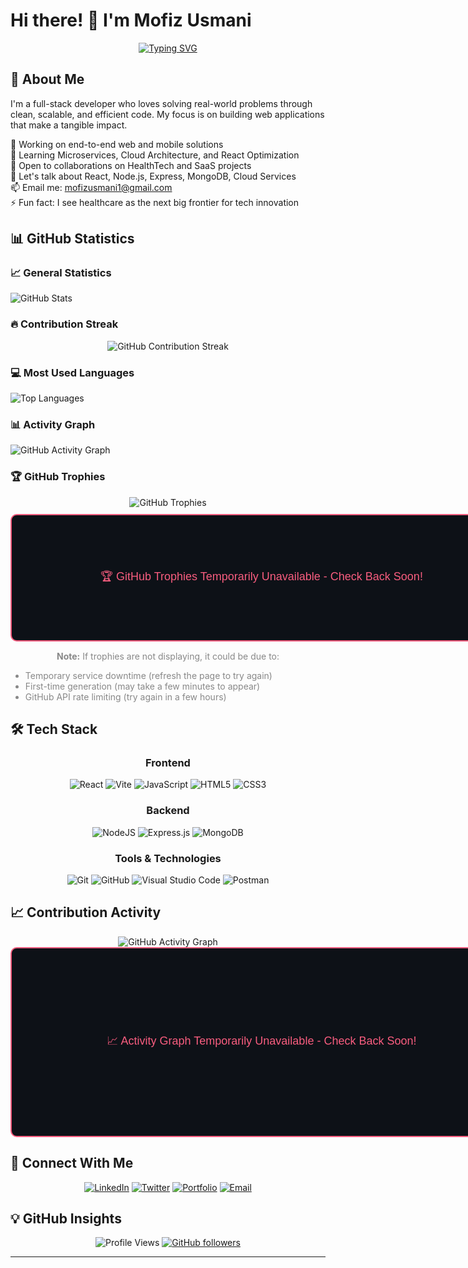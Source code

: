 # Hi there! 👋 I'm Mofiz Usmani

<div align="center">
  
[![Typing SVG](https://readme-typing-svg.herokuapp.com?font=Fira+Code&pause=1000&color=F75C7E&center=true&vCenter=true&width=435&lines=Full+Stack+Developer;Always+learning+new+things)](https://git.io/typing-svg)

</div>

## 🚀 About Me

I'm a full-stack developer who loves solving real-world problems through clean, scalable, and efficient code. My focus is on building web applications that make a tangible impact.

🔭 Working on end-to-end web and mobile solutions  
🌱 Learning Microservices, Cloud Architecture, and React Optimization  
👯 Open to collaborations on HealthTech and SaaS projects  
💬 Let's talk about React, Node.js, Express, MongoDB, Cloud Services  
📫 Email me: mofizusmani1@gmail.com  
⚡ Fun fact: I see healthcare as the next big frontier for tech innovation

## 📊 GitHub Statistics

### 📈 General Statistics
<!-- Enhanced GitHub Stats with Error Handling and Caching -->
<picture>
  <source media="(prefers-color-scheme: dark)" srcset="https://github-readme-stats.vercel.app/api?username=Mofiz-Usmani&show_icons=true&theme=radical&hide_border=true&include_all_commits=true&count_private=true&bg_color=0D1117&title_color=F85D7F&icon_color=F85D7F&text_color=FFFFFF&border_radius=10&card_width=500&cache_seconds=1800">
  <source media="(prefers-color-scheme: light)" srcset="https://github-readme-stats.vercel.app/api?username=Mofiz-Usmani&show_icons=true&theme=default&hide_border=true&include_all_commits=true&count_private=true&bg_color=FFFFFF&title_color=2F80ED&icon_color=F85D7F&text_color=333333&border_radius=10&card_width=500&cache_seconds=1800">
  <img alt="GitHub Stats" src="https://github-readme-stats.vercel.app/api?username=Mofiz-Usmani&show_icons=true&theme=radical&hide_border=true&include_all_commits=true&count_private=true&bg_color=0D1117&title_color=F85D7F&icon_color=F85D7F&text_color=FFFFFF&border_radius=10&card_width=500&cache_seconds=1800" onerror="this.onerror=null;this.src='https://via.placeholder.com/500x200/0D1117/F85D7F?text=Stats+Loading...'">
</picture>

### 🔥 Contribution Streak
<!-- Improved Contribution Streak Display with Multiple Fallbacks -->
<div align="center">
  <!-- Try Demolab Streak Stats First -->
  <img 
    src="https://streak-stats.demolab.com?user=Mofiz-Usmani&theme=radical&hide_border=true&background=0D1117&ring=F85D7F&fire=F85D7F&currStreakLabel=F85D7F&sideLabels=FFFFFF&currStreakNum=FFFFFF&sideNums=FFFFFF&dates=FFFFFF&border_radius=10&card_width=500" 
    alt="GitHub Contribution Streak" 
    onerror="this.src='https://github-readme-streak-stats.herokuapp.com?user=Mofiz-Usmani&theme=radical&hide_border=true&background=0D1117&ring=F85D7F&fire=F85D7F&currStreakLabel=F85D7F&sideLabels=FFFFFF&currStreakNum=FFFFFF&sideNums=FFFFFF&dates=FFFFFF&border_radius=10&card_width=500'; this.onerror=null;"
  />
</div>

### 💻 Most Used Languages
<!-- Enhanced Language Stats with Compact Layout and Error Handling -->
<picture>
  <source media="(prefers-color-scheme: dark)" srcset="https://github-readme-stats.vercel.app/api/top-langs/?username=Mofiz-Usmani&layout=compact&theme=radical&hide_border=true&bg_color=0D1117&title_color=F85D7F&text_color=FFFFFF&langs_count=8&card_width=500&border_radius=10&cache_seconds=1800&exclude_repo=github-readme-stats">
  <source media="(prefers-color-scheme: light)" srcset="https://github-readme-stats.vercel.app/api/top-langs/?username=Mofiz-Usmani&layout=compact&theme=default&hide_border=true&bg_color=FFFFFF&title_color=2F80ED&text_color=333333&langs_count=8&card_width=500&border_radius=10&cache_seconds=1800&exclude_repo=github-readme-stats">
  <img alt="Top Languages" src="https://github-readme-stats.vercel.app/api/top-langs/?username=Mofiz-Usmani&layout=compact&theme=radical&hide_border=true&bg_color=0D1117&title_color=F85D7F&text_color=FFFFFF&langs_count=8&card_width=500&border_radius=10&cache_seconds=1800&exclude_repo=github-readme-stats" onerror="this.onerror=null;this.src='https://via.placeholder.com/500x200/0D1117/F85D7F?text=Languages+Loading...'">
</picture>

### 📊 Activity Graph
<!-- Primary Activity Graph with Enhanced Error Handling -->
<picture>
  <source media="(prefers-color-scheme: dark)" srcset="https://github-readme-activity-graph.vercel.app/graph?username=Mofiz-Usmani&theme=radical&bg_color=0D1117&hide_border=true&line=F85D7F&point=FFFFFF&area=true&area_color=F85D7F&custom_title=Contribution%20Activity%20Graph&days=365&height=300">
  <source media="(prefers-color-scheme: light)" srcset="https://github-readme-activity-graph.vercel.app/graph?username=Mofiz-Usmani&theme=minimal&bg_color=FFFFFF&hide_border=true&line=F85D7F&point=000000&area=true&area_color=F85D7F&custom_title=Contribution%20Activity%20Graph&days=365&height=300">
  <img alt="GitHub Activity Graph" src="https://github-readme-activity-graph.vercel.app/graph?username=Mofiz-Usmani&theme=radical&bg_color=0D1117&hide_border=true&line=F85D7F&point=FFFFFF&area=true&area_color=F85D7F&custom_title=Contribution%20Activity%20Graph&days=365&height=300" onerror="this.onerror=null;this.src='https://via.placeholder.com/800x300/0D1117/F85D7F?text=Activity+Graph+Loading...'">
</picture>

### 🏆 GitHub Trophies
<!-- Enhanced GitHub Trophies with Performance Optimization and Error Handling -->
<div align="center">
  <picture>
    <source media="(prefers-color-scheme: dark)" srcset="https://github-profile-trophy.vercel.app/?username=Mofiz-Usmani&theme=radical&no-frame=true&no-bg=true&margin-w=4&row=2&column=4&cache_seconds=3600&rank=SECRET,SSS,SS,S,AAA,AA,A,B,C">
    <source media="(prefers-color-scheme: light)" srcset="https://github-profile-trophy.vercel.app/?username=Mofiz-Usmani&theme=flat&no-frame=true&no-bg=true&margin-w=4&row=2&column=4&cache_seconds=3600&rank=SECRET,SSS,SS,S,AAA,AA,A,B,C">
    <img alt="GitHub Trophies" src="https://github-profile-trophy.vercel.app/?username=Mofiz-Usmani&theme=radical&no-frame=true&no-bg=true&margin-w=4&row=2&column=4&cache_seconds=3600&rank=SECRET,SSS,SS,S,AAA,AA,A,B,C" onerror="this.onerror=null;this.src='https://via.placeholder.com/800x200/0D1117/F85D7F?text=Trophies+Loading...';this.style.display='block';document.getElementById('trophies-fallback').style.display='none';">
  </picture>
  
  <!-- Fallback placeholder if trophies completely fail to load -->
  <div id="trophies-fallback" style="width:800px; height:200px; background-color:#0D1117; border-radius:10px; display:flex; align-items:center; justify-content:center; color:#F85D7F; font-family:Arial,sans-serif; font-size:18px; border:2px solid #F85D7F; margin-top:10px;">
    🏆 GitHub Trophies Temporarily Unavailable - Check Back Soon!
  </div>
  
  <!-- Troubleshooting information -->
  <div style="margin-top:15px; font-size:14px; color:#888;">
    <p><strong>Note:</strong> If trophies are not displaying, it could be due to:</p>
    <ul style="text-align:left; max-width:800px; margin:0 auto; color:#888;">
      <li>Temporary service downtime (refresh the page to try again)</li>
      <li>First-time generation (may take a few minutes to appear)</li>
      <li>GitHub API rate limiting (try again in a few hours)</li>
    </ul>
  </div>
</div>

</div>

## 🛠️ Tech Stack

<div align="center">

### Frontend
![React](https://img.shields.io/badge/react-%2320232a.svg?style=for-the-badge&logo=react&logoColor=%2361DAFB)
![Vite](https://img.shields.io/badge/vite-%23646CFF.svg?style=for-the-badge&logo=vite&logoColor=white)
![JavaScript](https://img.shields.io/badge/javascript-%23323330.svg?style=for-the-badge&logo=javascript&logoColor=%23F7DF1E)
![HTML5](https://img.shields.io/badge/html5-%23E34F26.svg?style=for-the-badge&logo=html5&logoColor=white)
![CSS3](https://img.shields.io/badge/css3-%231572B6.svg?style=for-the-badge&logo=css3&logoColor=white)

### Backend
![NodeJS](https://img.shields.io/badge/node.js-6DA55F?style=for-the-badge&logo=node.js&logoColor=white)
![Express.js](https://img.shields.io/badge/express.js-%23404d59.svg?style=for-the-badge&logo=express&logoColor=%2361DAFB)
![MongoDB](https://img.shields.io/badge/MongoDB-%234ea94b.svg?style=for-the-badge&logo=mongodb&logoColor=white)

### Tools & Technologies
![Git](https://img.shields.io/badge/git-%23F05033.svg?style=for-the-badge&logo=git&logoColor=white)
![GitHub](https://img.shields.io/badge/github-%23121011.svg?style=for-the-badge&logo=github&logoColor=white)
![Visual Studio Code](https://img.shields.io/badge/Visual%20Studio%20Code-0078d4.svg?style=for-the-badge&logo=visual-studio-code&logoColor=white)
![Postman](https://img.shields.io/badge/Postman-FF6C37?style=for-the-badge&logo=postman&logoColor=white)

</div>


## 📈 Contribution Activity

<!-- Enhanced Activity Graph Section with Multiple Fallback Options -->
<div align="center">
  
<!-- Primary Activity Graph -->
<picture>
  <source media="(prefers-color-scheme: dark)" srcset="https://github-readme-activity-graph.vercel.app/graph?username=Mofiz-Usmani&theme=react-dark&bg_color=0D1117&hide_border=true&line=F85D7F&point=FFFFFF&area=true&area_color=F85D7F&custom_title=GitHub%20Contribution%20Activity&days=365&height=300">
  <source media="(prefers-color-scheme: light)" srcset="https://github-readme-activity-graph.vercel.app/graph?username=Mofiz-Usmani&theme=minimal&bg_color=FFFFFF&hide_border=true&line=F85D7F&point=000000&area=true&area_color=F85D7F&custom_title=GitHub%20Contribution%20Activity&days=365&height=300">
  <img alt="GitHub Activity Graph" src="https://github-readme-activity-graph.vercel.app/graph?username=Mofiz-Usmani&theme=react-dark&bg_color=0D1117&hide_border=true&line=F85D7F&point=FFFFFF&area=true&area_color=F85D7F&custom_title=GitHub%20Contribution%20Activity&days=365&height=300" onerror="this.style.display='none';document.getElementById('fallback-graph').style.display='block'">
</picture>

<!-- Fallback Activity Graph -->
<div id="fallback-graph" style="display:none;">
  <img alt="Fallback Activity Graph" src="https://github-readme-streak-stats.vercel.app/?user=Mofiz-Usmani&theme=radical&hide_border=true&background=0D1117&ring=F85D7F&fire=F85D7F&currStreakLabel=F85D7F" onerror="this.style.display='none';document.getElementById('static-placeholder').style.display='block'">
</div>

<!-- Static Placeholder for Complete Service Failure -->
<div id="static-placeholder" style="display:none; width:800px; height:300px; background-color:#0D1117; border-radius:10px; display:flex; align-items:center; justify-content:center; color:#F85D7F; font-family:Arial,sans-serif; font-size:18px; border:2px solid #F85D7F;">
  📈 Activity Graph Temporarily Unavailable - Check Back Soon!
</div>

</div>

## 🤝 Connect With Me

<div align="center">

[![LinkedIn](https://img.shields.io/badge/LinkedIn-%230077B5.svg?style=for-the-badge&logo=linkedin&logoColor=white)](https://linkedin.com/in/your-profile)
[![Twitter](https://img.shields.io/badge/Twitter-%231DA1F2.svg?style=for-the-badge&logo=Twitter&logoColor=white)](https://twitter.com/your-handle)
[![Portfolio](https://img.shields.io/badge/Portfolio-%23000000.svg?style=for-the-badge&logo=firefox&logoColor=#FF7139)](https://your-portfolio.com)
[![Email](https://img.shields.io/badge/Gmail-D14836?style=for-the-badge&logo=gmail&logoColor=white)](mailto:your-email@gmail.com)

</div>

## 💡 GitHub Insights

<div align="center">

![Profile Views](https://komarev.com/ghpvc/?username=Mofiz-Usmani&label=Profile%20views&color=0e75b6&style=flat)
[![GitHub followers](https://img.shields.io/github/followers/Mofiz-Usmani.svg?style=social&label=Follow&maxAge=2592000)](https://github.com/Mofiz-Usmani?tab=followers)

</div>

---

<div align="center">
  
### 
